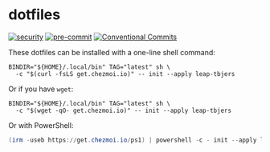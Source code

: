 # dotfiles

[![security](https://github.com/leap-tbjers/dotfiles/actions/workflows/security.yml/badge.svg)](https://github.com/leap-tbjers/dotfiles/actions/workflows/security.yml)
[![pre-commit](https://img.shields.io/badge/pre--commit-enabled-brightgreen?logo=pre-commit&logoColor=white)](https://github.com/pre-commit/pre-commit)
[![Conventional Commits](https://img.shields.io/badge/Conventional%20Commits-1.0.0-%23FE5196?logo=conventionalcommits&logoColor=white)](https://conventionalcommits.org)

These dotfiles can be installed with a one-line shell command:

```shell
BINDIR="${HOME}/.local/bin" TAG="latest" sh \
  -c "$(curl -fsLS get.chezmoi.io)" -- init --apply leap-tbjers
```

Or if you have `wget`:

```shell
BINDIR="${HOME}/.local/bin" TAG="latest" sh \
  -c "$(wget -qO- get.chezmoi.io)" -- init --apply leap-tbjers
```

Or with PowerShell:

```powershell
(irm -useb https://get.chezmoi.io/ps1) | powershell -c - init --apply leap-tbjers
```
